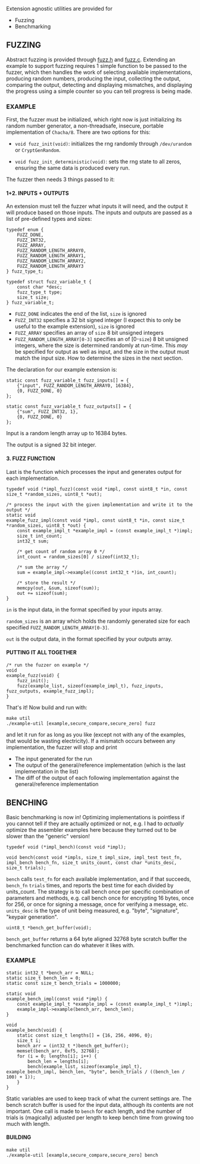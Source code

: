 Extension agnostic utilities are provided for

* Fuzzing
* Benchmarking

## FUZZING ##

Abstract fuzzing is provided through [fuzz.h](src/util/fuzz.h) and [fuzz.c](src/util/fuzz.c). Extending an example to support fuzzing requires 1 simple function to be passed to the fuzzer, which then handles the work of selecting available implementations, producing random numbers, producing the input, collecting the output, comparing the output, detecting and displaying mismatches, and displaying the progress using a simple counter so you can tell progress is being made.

### EXAMPLE ###

First, the fuzzer must be initialized, which right now is just initializing its random number generator, a non-threadsafe, insecure, portable implementation of `Chacha/8`. There are two options for this:

* `void fuzz_init(void)`: initializes the rng randomly through `/dev/urandom` or `CryptGenRandom`.

* `void fuzz_init_deterministic(void)`: sets the rng state to all zeros, ensuring the same data is produced every run.

The fuzzer then needs 3 things passed to it:

#### 1+2. INPUTS + OUTPUTS ####

An extension must tell the fuzzer what inputs it will need, and the output it will produce based on those inputs. The inputs and outputs are passed as a list of pre-defined types and sizes:

    typedef enum {
        FUZZ_DONE,
        FUZZ_INT32,
        FUZZ_ARRAY,
        FUZZ_RANDOM_LENGTH_ARRAY0,
        FUZZ_RANDOM_LENGTH_ARRAY1,
        FUZZ_RANDOM_LENGTH_ARRAY2,
        FUZZ_RANDOM_LENGTH_ARRAY3
    } fuzz_type_t;
    
    typedef struct fuzz_variable_t {
        const char *desc;
        fuzz_type_t type;
        size_t size;
    } fuzz_variable_t;

* `FUZZ_DONE` indicates the end of the list, `size` is ignored
* `FUZZ_INT32` specifies a 32 bit signed integer (I expect this to only be useful to the example extension), `size` is ignored
* `FUZZ_ARRAY` specifies an array of `size` 8 bit unsigned integers
* `FUZZ_RANDOM_LENGTH_ARRAY[0-3]` specifies an of [0-`size`) 8 bit unsigned integers, where the size is determined randomly at run-time. This _may_ be specified for output as well as input, and the size in the output must match the input size. How to determine the sizes in the next section.

The declaration for our example extension is:

    static const fuzz_variable_t fuzz_inputs[] = {
        {"input", FUZZ_RANDOM_LENGTH_ARRAY0, 16384},
        {0, FUZZ_DONE, 0}
    };
    
    static const fuzz_variable_t fuzz_outputs[] = {
        {"sum", FUZZ_INT32, 1},
        {0, FUZZ_DONE, 0}
    };

Input is a random length array up to 16384 bytes.

The output is a signed 32 bit integer.

#### 3. FUZZ FUNCTION ####

Last is the function which processes the input and generates output for each implementation. 

`typedef void (*impl_fuzz)(const void *impl, const uint8_t *in, const size_t *random_sizes, uint8_t *out);`

    /* process the input with the given implementation and write it to the output */
    static void
    example_fuzz_impl(const void *impl, const uint8_t *in, const size_t *random_sizes, uint8_t *out) {
        const example_impl_t *example_impl = (const example_impl_t *)impl;
        size_t int_count;
        int32_t sum;
        
        /* get count of random array 0 */
        int_count = random_sizes[0] / sizeof(int32_t);
        
        /* sum the array */
        sum = example_impl->example((const int32_t *)in, int_count);
        
        /* store the result */
        memcpy(out, &sum, sizeof(sum));
        out += sizeof(sum);
    }

`in` is the input data, in the format specified by your inputs array.

`random_sizes` is an array which holds the randomly generated size for each specified `FUZZ_RANDOM_LENGTH_ARRAY[0-3]`.

`out` is the output data, in the format specified by your outputs array.

#### PUTTING IT ALL TOGETHER ####

    /* run the fuzzer on example */
    void
    example_fuzz(void) {
        fuzz_init();
        fuzz(example_list, sizeof(example_impl_t), fuzz_inputs, fuzz_outputs, example_fuzz_impl);
    }

That's it! Now build and run with:

    make util
    ./example-util [example,secure_compare,secure_zero] fuzz

and let it run for as long as you like (except not with any of the examples, that would be wasting electricity). If a mismatch occurs between any implementation, the fuzzer will stop and print

* The input generated for the run
* The output of the general/reference implementation (which is the last implementation in the list)
* The diff of the output of each following implementation against the general/reference implementation

## BENCHING ##

Basic benchmarking is now in! Optimizing implementations is pointless if you cannot tell if they are actually optimized or not, e.g. I had to _actually_ optimize the assembler examples here because they turned out to be slower than the "generic" version!

    typedef void (*impl_bench)(const void *impl);

    void bench(const void *impls, size_t impl_size, impl_test test_fn, impl_bench bench_fn, size_t units_count, const char *units_desc, size_t trials);

`bench` calls `test_fn` for each available implementation, and if that succeeds, `bench_fn` `trials` times, and reports the best time for each divided by units_count. The strategy is to call bench once per specific combination of parameters and methods, e.g. call bench once for encrypting 16 bytes, once for 256, or once for signing a message, once for verifying a message, etc. `units_desc` is the type of unit being measured, e.g. "byte", "signature", "keypair generation".

    uint8_t *bench_get_buffer(void);

`bench_get_buffer` returns a 64 byte aligned 32768 byte scratch buffer the benchmarked function can do whatever it likes with. 

### EXAMPLE ###

    static int32_t *bench_arr = NULL;
    static size_t bench_len = 0;
    static const size_t bench_trials = 1000000;

    static void
    example_bench_impl(const void *impl) {
        const example_impl_t *example_impl = (const example_impl_t *)impl;
        example_impl->example(bench_arr, bench_len);
    }

    void
    example_bench(void) {
        static const size_t lengths[] = {16, 256, 4096, 0};
        size_t i;
        bench_arr = (int32_t *)bench_get_buffer();
        memset(bench_arr, 0xf5, 32768);
        for (i = 0; lengths[i]; i++) {
            bench_len = lengths[i];
            bench(example_list, sizeof(example_impl_t), example_bench_impl, bench_len, "byte", bench_trials / ((bench_len / 100) + 1));
        }
    }

Static variables are used to keep track of what the current settings are. The bench scratch buffer is used for the input data, although its contents are not important. One call is made to `bench` for each length, and the number of trials is (magically) adjusted per length to keep bench time from growing too much with length.

#### BUILDING ####

    make util
    ./example-util [example,secure_compare,secure_zero] bench
